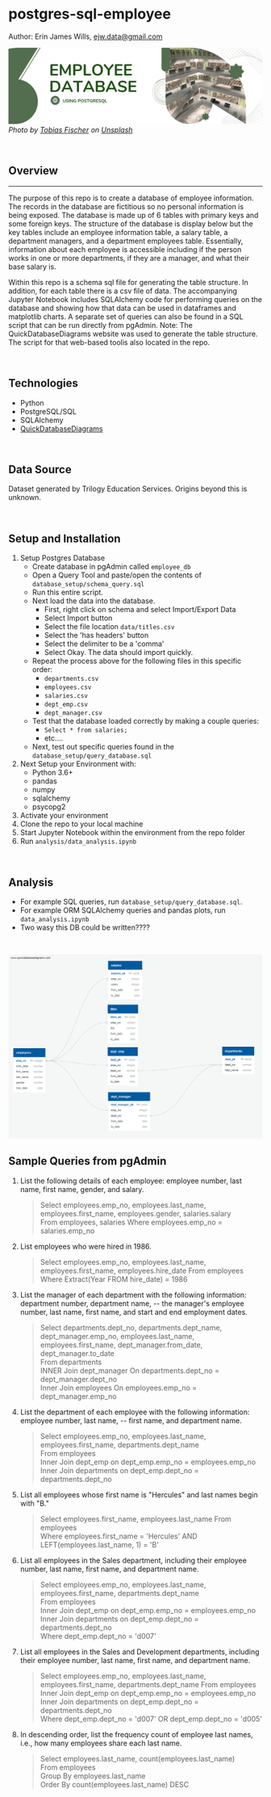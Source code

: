 # postgres-sql-employee

Author:  Erin James Wills, ejw.data@gmail.com  

![Employee Database](./images/employee-postgres-db.png)
<cite>Photo by [Tobias Fischer](https://unsplash.com/@tofi?utm_source=unsplash&utm_medium=referral&utm_content=creditCopyText) on [Unsplash](https://unsplash.com/s/photos/database?utm_source=unsplash&utm_medium=referral&utm_content=creditCopyText)</cite> 

<br>

## Overview
<hr>  

The purpose of this repo is to create a database of employee information.  The records in the database are fictitious so no personal information is being exposed.  The database is made up of 6 tables with primary keys and some foreign keys.  The structure of the database is display below but the key tables include an employee information table, a salary table, a department managers, and a department employees table.  Essentially, information about each employee is accessible including if the person works in one or more departments, if they are a manager, and what their base salary is.    

Within this repo is a schema sql file for generating the table structure.  In addition, for each table there is a csv file of data. The accompanying Jupyter Notebook includes SQLAlchemy code for performing queries on the database and showing how that data can be used in dataframes and matplotlib charts.  A separate set of queries can also be found in a SQL script that can be run directly from pgAdmin.   Note:  The QuickDatabaseDiagrams website was used to generate the table structure.  The script for that web-based toolis also located in the repo.    

<br>

## Technologies  
*  Python
*  PostgreSQL/SQL
*  SQLAlchemy
*  [QuickDatabaseDiagrams](https://www.quickdatabasediagrams.com/)

<br>

## Data Source  
Dataset generated by Trilogy Education Services. Origins beyond this is unknown. 

<br>

## Setup and Installation  
1. Setup Postgres Database
    *  Create database in pgAdmin called `employee_db`
    *  Open a Query Tool and paste/open the contents of `database_setup/schema_query.sql`
    *  Run this entire script.  
    *  Next load the data into the database.  
        *  First, right click on schema and select Import/Export Data
        *  Select Import button
        *  Select the file location `data/titles.csv`
        *  Select the 'has headers' button
        *  Select the delimiter to be a 'comma' 
        *  Select Okay.  The data should import quickly.  
    *  Repeat the process above for the following files in this specific order:
        *  `departments.csv`
        *  `employees.csv`
        *  `salaries.csv`
        *  `dept_emp.csv`
        *  `dept_manager.csv`
    *  Test that the database loaded correctly by making a couple queries:  
        *  `Select * from salaries;`
        *  etc....
    *  Next, test out specific queries found in the `database_setup/query_database.sql`
1.  Next Setup your Environment with:  
    *  Python 3.6+  
    *  pandas  
    *  numpy
    *  sqlalchemy
    *  psycopg2
1. Activate your environment
1. Clone the repo to your local machine
1. Start Jupyter Notebook within the environment from the repo folder
1. Run `analysis/data_analysis.ipynb` 

<br>

## Analysis  
*  For example SQL queries, run `database_setup/query_database.sql`.
*  For example ORM SQLAlchemy queries and pandas plots, run `data_analysis.ipynb`  
*  Two wasy this DB could be written????
<br>

![PostgreSQL DB Development and Analsysis](https://github.com/ejw-data/postgreSQL-setup/blob/master/DB_Setup/QuickDBD-export.png?raw=true)
<br>

## Sample Queries from pgAdmin 

1. List the following details of each employee: employee number, last name, first name, gender, and salary.  
   >Select employees.emp_no, employees.last_name, employees.first_name, employees.gender, salaries.salary  
From employees, salaries
Where employees.emp_no = salaries.emp_no

2. List employees who were hired in 1986.  
   >Select employees.emp_no, employees.last_name, employees.first_name, employees.hire_date
From employees
Where Extract(Year FROM hire_date) = 1986

3. List the manager of each department with the following information: department number, department name, 
-- the manager's employee number, last name, first name, and start and end employment dates.  
   >Select departments.dept_no, departments.dept_name, dept_manager.emp_no, employees.last_name, employees.first_name, dept_manager.from_date, dept_manager.to_date  
   >From departments  
    INNER Join dept_manager On departments.dept_no = dept_manager.dept_no  
    Inner Join employees On employees.emp_no = dept_manager.emp_no  

4. List the department of each employee with the following information: employee number, last name, 
-- first name, and department name.   
   >Select employees.emp_no, employees.last_name, employees.first_name, departments.dept_name  
From employees  
Inner Join dept_emp on dept_emp.emp_no = employees.emp_no  
Inner Join departments on dept_emp.dept_no = departments.dept_no  

5. List all employees whose first name is "Hercules" and last names begin with "B."  
   >Select employees.first_name, employees.last_name
From employees   
Where employees.first_name = 'Hercules' AND   
LEFT(employees.last_name, 1) = 'B'  

6. List all employees in the Sales department, including their employee number, last name, first name, and department name.
   >Select employees.emp_no, employees.last_name, employees.first_name, departments.dept_name  
From employees  
Inner Join dept_emp on dept_emp.emp_no = employees.emp_no   
Inner Join departments on dept_emp.dept_no = departments.dept_no   
Where dept_emp.dept_no = 'd007'   

7. List all employees in the Sales and Development departments, including their employee number, last name, first name, and department name.   
   >Select employees.emp_no, employees.last_name, employees.first_name, departments.dept_name
From employees  
Inner Join dept_emp on dept_emp.emp_no = employees.emp_no  
Inner Join departments on dept_emp.dept_no = departments.dept_no  
Where dept_emp.dept_no = 'd007' OR dept_emp.dept_no = 'd005'  

8. In descending order, list the frequency count of employee last names, i.e., how many employees share each last name.
   >Select employees.last_name, count(employees.last_name)  
From employees  
Group By employees.last_name  
Order By count(employees.last_name) DESC  